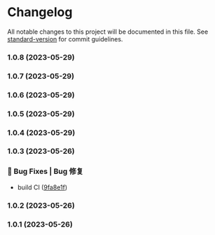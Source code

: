 # Changelog

All notable changes to this project will be documented in this file. See [standard-version](https://github.com/conventional-changelog/standard-version) for commit guidelines.

### 1.0.8 (2023-05-29)

### 1.0.7 (2023-05-29)

### 1.0.6 (2023-05-29)

### 1.0.5 (2023-05-29)

### 1.0.4 (2023-05-29)

### 1.0.3 (2023-05-26)


### 🐛 Bug Fixes | Bug 修复

* build CI ([9fa8e1f](https://github.com/UzumakiHan/vue-pithy-calendar-rebuild/commit/9fa8e1f459fa1a0af7239b3c680aa46c30e4b655))

### 1.0.2 (2023-05-26)

### 1.0.1 (2023-05-26)
